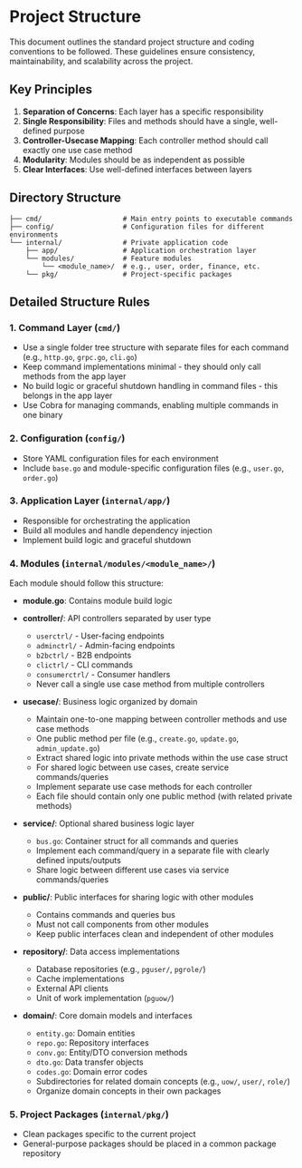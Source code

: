 # Project Structure

This document outlines the standard project structure and coding conventions to be followed. These guidelines ensure consistency, maintainability, and scalability across the project.

## Key Principles

1. **Separation of Concerns**: Each layer has a specific responsibility
2. **Single Responsibility**: Files and methods should have a single, well-defined purpose
3. **Controller-Usecase Mapping**: Each controller method should call exactly one use case method
4. **Modularity**: Modules should be as independent as possible
5. **Clear Interfaces**: Use well-defined interfaces between layers

## Directory Structure

```
├── cmd/                    # Main entry points to executable commands
├── config/                 # Configuration files for different environments
└── internal/               # Private application code
    ├── app/                # Application orchestration layer
    └── modules/            # Feature modules
        └── <module_name>/  # e.g., user, order, finance, etc.
    └── pkg/                # Project-specific packages
```

## Detailed Structure Rules

### 1. Command Layer (`cmd/`)

- Use a single folder tree structure with separate files for each command (e.g., `http.go`, `grpc.go`, `cli.go`)
- Keep command implementations minimal - they should only call methods from the app layer
- No build logic or graceful shutdown handling in command files - this belongs in the app layer
- Use Cobra for managing commands, enabling multiple commands in one binary

### 2. Configuration (`config/`)

- Store YAML configuration files for each environment
- Include `base.go` and module-specific configuration files (e.g., `user.go`, `order.go`)

### 3. Application Layer (`internal/app/`)

- Responsible for orchestrating the application
- Build all modules and handle dependency injection
- Implement build logic and graceful shutdown

### 4. Modules (`internal/modules/<module_name>/`)

Each module should follow this structure:

- **module.go**: Contains module build logic

- **controller/**: API controllers separated by user type

  - `userctrl/` - User-facing endpoints
  - `adminctrl/` - Admin-facing endpoints
  - `b2bctrl/` - B2B endpoints
  - `clictrl/` - CLI commands
  - `consumerctrl/` - Consumer handlers
  - Never call a single use case method from multiple controllers

- **usecase/**: Business logic organized by domain

  - Maintain one-to-one mapping between controller methods and use case methods
  - One public method per file (e.g., `create.go`, `update.go`, `admin_update.go`)
  - Extract shared logic into private methods within the use case struct
  - For shared logic between use cases, create service commands/queries
  - Implement separate use case methods for each controller
  - Each file should contain only one public method (with related private methods)

- **service/**: Optional shared business logic layer

  - `bus.go`: Container struct for all commands and queries
  - Implement each command/query in a separate file with clearly defined inputs/outputs
  - Share logic between different use cases via service commands/queries

- **public/**: Public interfaces for sharing logic with other modules

  - Contains commands and queries bus
  - Must not call components from other modules
  - Keep public interfaces clean and independent of other modules

- **repository/**: Data access implementations

  - Database repositories (e.g., `pguser/`, `pgrole/`)
  - Cache implementations
  - External API clients
  - Unit of work implementation (`pguow/`)

- **domain/**: Core domain models and interfaces
  - `entity.go`: Domain entities
  - `repo.go`: Repository interfaces
  - `conv.go`: Entity/DTO conversion methods
  - `dto.go`: Data transfer objects
  - `codes.go`: Domain error codes
  - Subdirectories for related domain concepts (e.g., `uow/`, `user/`, `role/`)
  - Organize domain concepts in their own packages

### 5. Project Packages (`internal/pkg/`)

- Clean packages specific to the current project
- General-purpose packages should be placed in a common package repository
